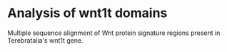 # Analysis of wnt1t domains

Multiple sequence alignment of Wnt protein signature regions present in Terebratalia's wnt1t gene.
